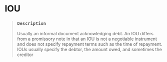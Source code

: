 # IOU

> ### `Description`
>
> Usually an informal document acknowledging debt. An IOU differs from a promissory note in that an IOU is not a negotiable instrument and does not specify repayment terms such as the time of repayment. IOUs usually specify the debtor, the amount owed, and sometimes the creditor
